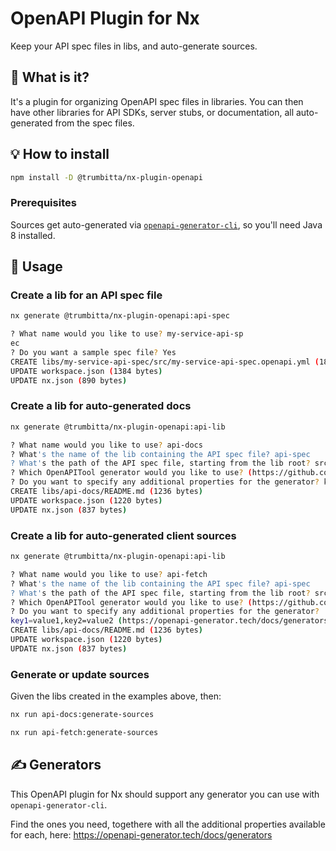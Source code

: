 # OpenAPI Plugin for Nx

Keep your API spec files in libs, and auto-generate sources.

## 🧐 What is it?

It's a plugin for organizing OpenAPI spec files in libraries. You can then have other libraries for API SDKs, server stubs, or documentation, all auto-generated from the spec files.

## 💡 How to install

```sh
npm install -D @trumbitta/nx-plugin-openapi
```

### Prerequisites

Sources get auto-generated via [`openapi-generator-cli`](https://github.com/OpenAPITools/openapi-generator-cli), so you'll need Java 8 installed.

## 🧰 Usage

### Create a lib for an API spec file

```sh
nx generate @trumbitta/nx-plugin-openapi:api-spec
```

```sh
? What name would you like to use? my-service-api-sp
ec
? Do you want a sample spec file? Yes
CREATE libs/my-service-api-spec/src/my-service-api-spec.openapi.yml (18876 bytes)
UPDATE workspace.json (1384 bytes)
UPDATE nx.json (890 bytes)
```

### Create a lib for auto-generated docs

```sh
nx generate @trumbitta/nx-plugin-openapi:api-lib
```

```sh
? What name would you like to use? api-docs
? What's the name of the lib containing the API spec file? api-spec
? What's the path of the API spec file, starting from the lib root? src/api-spec.openapi.yml
? Which OpenAPITool generator would you like to use? (https://github.com/OpenAPITools/openapi-generator) html  
? Do you want to specify any additional properties for the generator? key1=value1,key2=value2 (https://openapi-generator.tech/docs/generators)
CREATE libs/api-docs/README.md (1236 bytes)
UPDATE workspace.json (1220 bytes)
UPDATE nx.json (837 bytes)
```

### Create a lib for auto-generated client sources

```sh
nx generate @trumbitta/nx-plugin-openapi:api-lib
```

```sh
? What name would you like to use? api-fetch
? What's the name of the lib containing the API spec file? api-spec
? What's the path of the API spec file, starting from the lib root? src/api-spec.openapi.yml
? Which OpenAPITool generator would you like to use? (https://github.com/OpenAPITools/openapi-generator) typescript-fetch  
? Do you want to specify any additional properties for the generator? 
key1=value1,key2=value2 (https://openapi-generator.tech/docs/generators) typescriptThreePlus=true,supportsES6=true
CREATE libs/api-docs/README.md (1236 bytes)
UPDATE workspace.json (1220 bytes)
UPDATE nx.json (837 bytes)
```

### Generate or update sources

Given the libs created in the examples above, then:

```sh
nx run api-docs:generate-sources
```

```sh
nx run api-fetch:generate-sources
```

## ✍️ Generators

This OpenAPI plugin for Nx should support any generator you can use with `openapi-generator-cli`.

Find the ones you need, togethere with all the additional properties available for each, here: https://openapi-generator.tech/docs/generators

